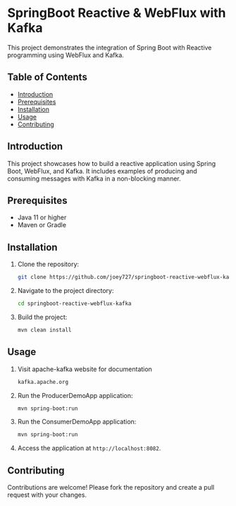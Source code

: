 # SpringBoot Reactive & WebFlux with Kafka

This project demonstrates the integration of Spring Boot with Reactive programming using WebFlux and Kafka.

## Table of Contents
- [Introduction](#introduction)
- [Prerequisites](#prerequisites)
- [Installation](#installation)
- [Usage](#usage)
- [Contributing](#contributing)

## Introduction
This project showcases how to build a reactive application using Spring Boot, WebFlux, and Kafka. It includes examples of producing and consuming messages with Kafka in a non-blocking manner.

## Prerequisites
- Java 11 or higher
- Maven or Gradle

## Installation
1. Clone the repository:
    ```sh
    git clone https://github.com/joey727/springboot-reactive-webflux-kafka.git
    ```
2. Navigate to the project directory:
    ```sh
    cd springboot-reactive-webflux-kafka
    ```
3. Build the project:
    ```sh
    mvn clean install
    ```

## Usage
1. Visit apache-kafka website for documentation
    ```sh
    kafka.apache.org
    ```
2. Run the ProducerDemoApp application:
    ```sh
    mvn spring-boot:run
    ```
4. Run the ConsumerDemoApp application: 
    ```sh
    mvn spring-boot:run
    ```
5. Access the application at `http://localhost:8082`.

## Contributing
Contributions are welcome! Please fork the repository and create a pull request with your changes.

